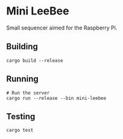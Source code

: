 # Mini LeeBee

Small sequencer aimed for the Raspberry Pi.

## Building

```shell
cargo build --release
```

## Running

```shell
# Run the server
cargo run --release --bin mini-leebee
```

## Testing

```shell
cargo test
```
